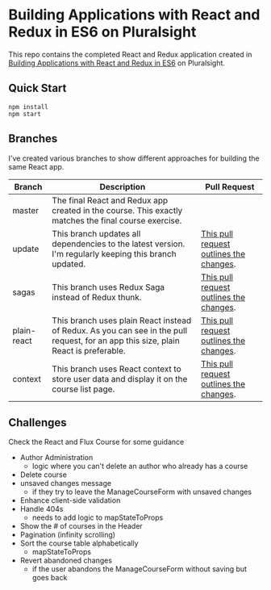 # Building Applications with React and Redux in ES6 on Pluralsight

This repo contains the completed React and Redux application created in [Building Applications with React and Redux in ES6](https://app.pluralsight.com/library/courses/react-redux-react-router-es6) on Pluralsight.

## Quick Start

```
npm install
npm start
```

## Branches

I've created various branches to show different approaches for building the same React app.

| Branch | Description | Pull Request |
|--------|-------------|--------------|
| master | The final React and Redux app created in the course. This exactly matches the final course exercise.| |
| update | This branch updates all dependencies to the latest version. I'm regularly keeping this branch updated. | [This pull request outlines the changes](https://github.com/coryhouse/pluralsight-redux-app-used-to-build-script/pull/1). |
| sagas | This branch uses Redux Saga instead of Redux thunk. | [This pull request outlines the changes](https://github.com/coryhouse/pluralsight-redux-app-used-to-build-script/pull/12).
| plain-react | This branch uses plain React instead of Redux. As you can see in the pull request, for an app this size, plain React is preferable.| [This pull request outlines the changes](https://github.com/coryhouse/pluralsight-redux-app-used-to-build-script/pull/10).|
| context | This branch uses React context to store user data and display it on the course list page. | [This pull request outlines the changes](https://github.com/coryhouse/pluralsight-redux-app-used-to-build-script/pull/11). |


## Challenges
Check the React and Flux Course for some guidance

* Author Administration
    * logic where you can't delete an author who already has a course
* Delete course
* unsaved changes message
    * if they try to leave the ManageCourseForm with unsaved changes
* Enhance client-side validation
* Handle 404s
    * needs to add logic to mapStateToProps
* Show the # of courses in the Header
* Pagination (infinity scrolling)
* Sort the course table alphabetically
    * mapStateToProps
* Revert abandoned changes
    * if the user abandons the ManageCourseForm without saving but goes back

